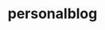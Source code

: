 ---
layout: posts_by_category
categories: personalblog
title: personalblog
permalink: /category/personalblog
---